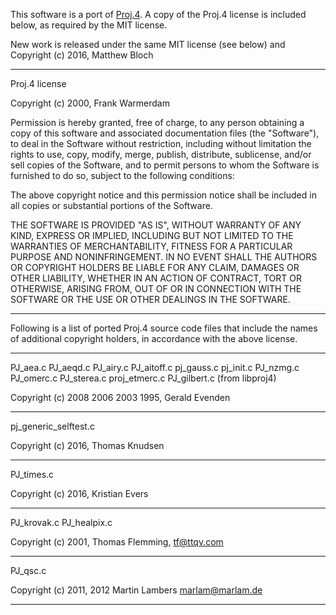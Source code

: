
This software is a port of [Proj.4](https://github.com/OSGeo/proj.4]). A copy of the Proj.4 license is included below, as required by the MIT license.

New work is released under the same MIT license (see below) and
Copyright (c) 2016, Matthew Bloch

--------------
Proj.4 license

Copyright (c) 2000, Frank Warmerdam

Permission is hereby granted, free of charge, to any person obtaining a
copy of this software and associated documentation files (the "Software"),
to deal in the Software without restriction, including without limitation
the rights to use, copy, modify, merge, publish, distribute, sublicense,
and/or sell copies of the Software, and to permit persons to whom the
Software is furnished to do so, subject to the following conditions:

The above copyright notice and this permission notice shall be included
in all copies or substantial portions of the Software.

THE SOFTWARE IS PROVIDED "AS IS", WITHOUT WARRANTY OF ANY KIND, EXPRESS
OR IMPLIED, INCLUDING BUT NOT LIMITED TO THE WARRANTIES OF MERCHANTABILITY,
FITNESS FOR A PARTICULAR PURPOSE AND NONINFRINGEMENT. IN NO EVENT SHALL
THE AUTHORS OR COPYRIGHT HOLDERS BE LIABLE FOR ANY CLAIM, DAMAGES OR OTHER
LIABILITY, WHETHER IN AN ACTION OF CONTRACT, TORT OR OTHERWISE, ARISING
FROM, OUT OF OR IN CONNECTION WITH THE SOFTWARE OR THE USE OR OTHER
DEALINGS IN THE SOFTWARE.

--------------
Following is a list of ported Proj.4 source code files that include the names
of additional copyright holders, in accordance with the above license.

--------------
PJ_aea.c
PJ_aeqd.c
PJ_airy.c
PJ_aitoff.c
pj_gauss.c
pj_init.c
PJ_nzmg.c
PJ_omerc.c
PJ_sterea.c
proj_etmerc.c
PJ_gilbert.c (from libproj4)

Copyright (c) 2008 2006 2003 1995, Gerald Evenden

--------------
pj_generic_selftest.c

Copyright (c) 2016, Thomas Knudsen

--------------
PJ_times.c

Copyright (c) 2016, Kristian Evers

-------------
PJ_krovak.c
PJ_healpix.c

Copyright (c) 2001, Thomas Flemming, tf@ttqv.com

-------------
PJ_qsc.c

Copyright (c) 2011, 2012  Martin Lambers <marlam@marlam.de>

-------------
